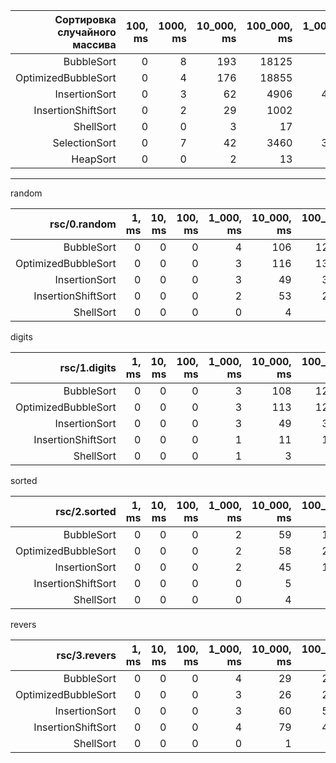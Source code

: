Сортировка случайного массива|100, ms|1000, ms|10_000, ms|100_000, ms|1_000_000, ms
---:|---:|---:|---:|---:|---:
BubbleSort|0|8|193|18125|-
OptimizedBubbleSort|0|4|176|18855|-
InsertionSort|0|3|62|4906|481813
InsertionShiftSort|0|2|29|1002|5727
ShellSort|0|0|3|17|167
SelectionSort|0|7|42|3460|305989
HeapSort|0|0|2|13|152

---

random

rsc/0.random|1, ms|10, ms|100, ms|1_000, ms|10_000, ms|100_000, ms|1_000_000, ms|10_000_000, ms
---:|---:|---:|---:|---:|---:|---:|---:|---:
BubbleSort|0|0|0|4|106|12920|-|-
OptimizedBubbleSort|0|0|0|3|116|13035|-|-
InsertionSort|0|0|0|3|49|3691|357487|-
InsertionShiftSort|0|0|0|2|53|2346|236888|-
ShellSort|0|0|0|0|4|23|166|2646

digits

rsc/1.digits|1, ms|10, ms|100, ms|1_000, ms|10_000, ms|100_000, ms|1_000_000, ms|10_000_000, ms
---:|---:|---:|---:|---:|---:|---:|---:|---:
BubbleSort|0|0|0|3|108|12831|-|-
OptimizedBubbleSort|0|0|0|3|113|12965|-|-
InsertionSort|0|0|0|3|49|3494|338173|-
InsertionShiftSort|0|0|0|1|11|1074|76353|-
ShellSort|0|0|0|1|3|14|79|764

sorted

rsc/2.sorted|1, ms|10, ms|100, ms|1_000, ms|10_000, ms|100_000, ms|1_000_000, ms|10_000_000, ms
---:|---:|---:|---:|---:|---:|---:|---:|---:
BubbleSort|0|0|0|2|59|1971|200588|-
OptimizedBubbleSort|0|0|0|2|58|2233|234185|-
InsertionSort|0|0|0|2|45|1789|167291|-
InsertionShiftSort|0|0|0|0|5|89|5356|-
ShellSort|0|0|0|0|4|10|125|1729

revers

rsc/3.revers|1, ms|10, ms|100, ms|1_000, ms|10_000, ms|100_000, ms|1_000_000, ms|10_000_000, ms
---:|---:|---:|---:|---:|---:|---:|---:|---:
BubbleSort|0|0|0|4|29|2703|270121|-
OptimizedBubbleSort|0|0|0|3|26|2749|269317|-
InsertionSort|0|0|0|3|60|5842|598888|-
InsertionShiftSort|0|0|0|4|79|4078|451973|-
ShellSort|0|0|0|0|1|6|46|517